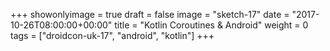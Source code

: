 +++
showonlyimage = true
draft = false
image = "sketch-17"
date = "2017-10-26T08:00:00+00:00"
title = "Kotlin Coroutines & Android"
weight = 0
tags = ["droidcon-uk-17", "android", "kotlin"]
+++

